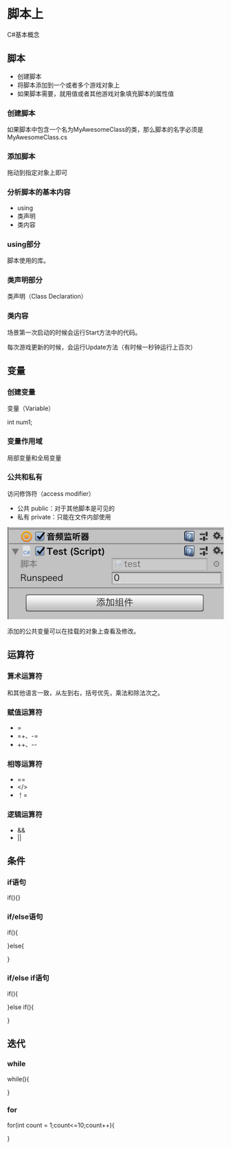 # 脚本上

C#基本概念

## 脚本

* 创建脚本
* 将脚本添加到一个或者多个游戏对象上
* 如果脚本需要，就用值或者其他游戏对象填充脚本的属性值

### 创建脚本

如果脚本中包含一个名为MyAwesomeClass的类，那么脚本的名字必须是MyAwesomeClass.cs

### 添加脚本

拖动到指定对象上即可

### 分析脚本的基本内容

* using
* 类声明
* 类内容

### using部分

脚本使用的库。

### 类声明部分

类声明（Class Declaration）

### 类内容

场景第一次启动的时候会运行Start方法中的代码。

每次游戏更新的时候，会运行Update方法（有时候一秒钟运行上百次）



## 变量

### 创建变量

变量（Variable）

int num1;

### 变量作用域

局部变量和全局变量

### 公共和私有

访问修饰符（access modifier）

* 公共 public：对于其他脚本是可见的
* 私有 private：只能在文件内部使用

![image-20200301160219099](image-20200301160219099.png)

添加的公共变量可以在挂载的对象上查看及修改。

## 运算符

### 算术运算符

和其他语言一致，从左到右，括号优先，乘法和除法次之。

### 赋值运算符

* =
* =+、-=
* ++、--

### 相等运算符

* ==
* </>
* ！=

### 逻辑运算符

* &&
* ||



## 条件

### if语句

if(){}

### if/else语句

if(){

}else{

}

### if/else if语句

if(){

}else if(){

}



## 迭代

### while

while(){

}

### for

for(int count = 1;count<=10;count++){

}